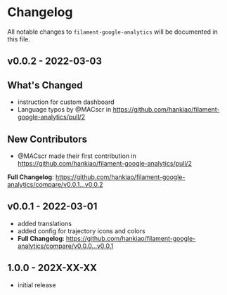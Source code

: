 # Changelog

All notable changes to `filament-google-analytics` will be documented in this file.

## v0.0.2 - 2022-03-03

## What's Changed

- instruction for custom dashboard
- Language typos by @MACscr in https://github.com/hankiao/filament-google-analytics/pull/2

## New Contributors

- @MACscr made their first contribution in https://github.com/hankiao/filament-google-analytics/pull/2

**Full Changelog**: https://github.com/hankiao/filament-google-analytics/compare/v0.0.1...v0.0.2

## v0.0.1 - 2022-03-01

- added translations
- added config for trajectory icons and colors
- **Full Changelog**: https://github.com/hankiao/filament-google-analytics/compare/v0.0.0...v0.0.1

## 1.0.0 - 202X-XX-XX

- initial release
